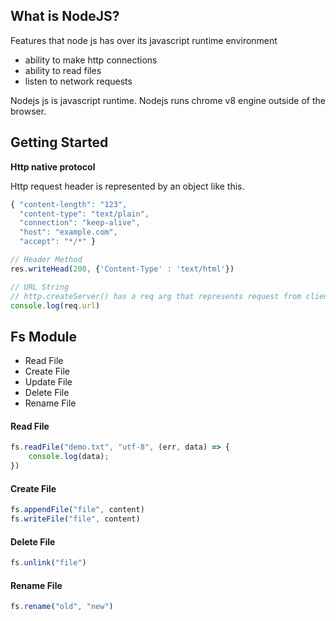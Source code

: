 ## What is NodeJS?

Features that node js has over its javascript runtime environment

- ability to make http connections
- ability to read files
- listen to network requests

Nodejs js is javascript runtime. Nodejs runs chrome v8 engine outside of the browser.

## Getting Started

**Http native protocol**

Http request header is represented by an object like this.

```js
{ "content-length": "123",
  "content-type": "text/plain",
  "connection": "keep-alive",
  "host": "example.com",
  "accept": "*/*" }
```

```js
// Header Method
res.writeHead(200, {'Content-Type' : 'text/html'})

// URL String
// http.createServer() has a req arg that represents request from client
console.log(req.url)
```

## Fs Module

- Read File
- Create File
- Update File
- Delete File
- Rename File

#### Read File

```js
fs.readFile("demo.txt", "utf-8", (err, data) => {
    console.log(data);
})
```

#### Create File

```js
fs.appendFile("file", content)
fs.writeFile("file", content)
```

#### Delete File
```js
fs.unlink("file")
```

#### Rename File
```js
fs.rename("old", "new")
```